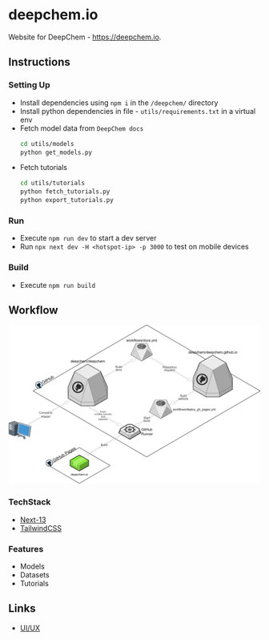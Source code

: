 # deepchem.io
Website for DeepChem - https://deepchem.io.

## Instructions
### Setting Up
- Install dependencies using `npm i` in the `/deepchem/` directory
- Install python dependencies in file - `utils/requirements.txt` in a virtual env
- Fetch model data from `DeepChem docs`
    ```bash
    cd utils/models
    python get_models.py
    ```
- Fetch tutorials
    ```bash
    cd utils/tutorials
    python fetch_tutorials.py
    python export_tutorials.py
    ```

### Run
- Execute `npm run dev` to start a dev server
- Run `npx next dev -H <hotspot-ip> -p 3000` to test on mobile devices

### Build
- Execute `npm run build`

## Workflow
![](./public/assets/workflow.png)

### TechStack
- [Next-13](https://nextjs.org/blog/next-13)
- [TailwindCSS](https://tailwindcss.com/)

### Features
- Models
- Datasets
- Tutorials

## Links
- [UI/UX](https://www.figma.com/file/lx8RDjCI7XyzLeUMmP7tCw/DeepChem?node-id=0%3A1&t=fen0NhmFRR0TvkX3-3)
